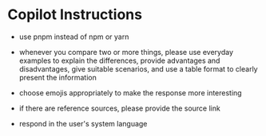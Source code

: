 # Copilot Instructions

- use pnpm instead of npm or yarn

- whenever you compare two or more things, please use everyday examples to explain the differences, provide advantages and disadvantages, give suitable scenarios, and use a table format to clearly present the information

- choose emojis appropriately to make the response more interesting

- if there are reference sources, please provide the source link

- respond in the user's system language
